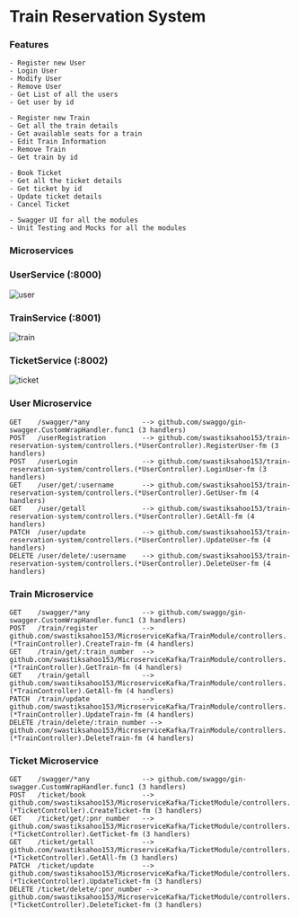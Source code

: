 # Train Reservation System

### Features
```
- Register new User
- Login User
- Modify User
- Remove User
- Get List of all the users
- Get user by id

- Register new Train
- Get all the train details
- Get available seats for a train
- Edit Train Information
- Remove Train
- Get train by id

- Book Ticket
- Get all the ticket details
- Get ticket by id
- Update ticket details
- Cancel Ticket

- Swagger UI for all the modules
- Unit Testing and Mocks for all the modules
```

### Microservices
### UserService (:8000)
![user](https://user-images.githubusercontent.com/53436195/161576435-2305e593-0058-490d-ba35-0ca34b176336.png)

### TrainService (:8001)
![train](https://user-images.githubusercontent.com/53436195/161576487-96d01435-0d0a-463f-9ccb-3cb741613e84.png)

### TicketService (:8002)
![ticket](https://user-images.githubusercontent.com/53436195/161576520-b460a358-de9c-4b6c-877b-4968131afff4.png)

### User Microservice

```
GET    /swagger/*any             --> github.com/swaggo/gin-swagger.CustomWrapHandler.func1 (3 handlers)
POST   /userRegistration         --> github.com/swastiksahoo153/train-reservation-system/controllers.(*UserController).RegisterUser-fm (3 handlers)
POST   /userLogin                --> github.com/swastiksahoo153/train-reservation-system/controllers.(*UserController).LoginUser-fm (3 handlers)
GET    /user/get/:username       --> github.com/swastiksahoo153/train-reservation-system/controllers.(*UserController).GetUser-fm (4 handlers)
GET    /user/getall              --> github.com/swastiksahoo153/train-reservation-system/controllers.(*UserController).GetAll-fm (4 handlers)
PATCH  /user/update              --> github.com/swastiksahoo153/train-reservation-system/controllers.(*UserController).UpdateUser-fm (4 handlers)
DELETE /user/delete/:username    --> github.com/swastiksahoo153/train-reservation-system/controllers.(*UserController).DeleteUser-fm (4 handlers)
```

### Train Microservice
```
GET    /swagger/*any             --> github.com/swaggo/gin-swagger.CustomWrapHandler.func1 (3 handlers)
POST   /train/register           --> github.com/swastiksahoo153/MicroserviceKafka/TrainModule/controllers.(*TrainController).CreateTrain-fm (4 handlers)
GET    /train/get/:train_number  --> github.com/swastiksahoo153/MicroserviceKafka/TrainModule/controllers.(*TrainController).GetTrain-fm (4 handlers)
GET    /train/getall             --> github.com/swastiksahoo153/MicroserviceKafka/TrainModule/controllers.(*TrainController).GetAll-fm (4 handlers)
PATCH  /train/update             --> github.com/swastiksahoo153/MicroserviceKafka/TrainModule/controllers.(*TrainController).UpdateTrain-fm (4 handlers)
DELETE /train/delete/:train_number --> github.com/swastiksahoo153/MicroserviceKafka/TrainModule/controllers.(*TrainController).DeleteTrain-fm (4 handlers)
```

### Ticket Microservice
```
GET    /swagger/*any             --> github.com/swaggo/gin-swagger.CustomWrapHandler.func1 (3 handlers)
POST   /ticket/book              --> github.com/swastiksahoo153/MicroserviceKafka/TicketModule/controllers.(*TicketController).CreateTicket-fm (3 handlers)
GET    /ticket/get/:pnr_number   --> github.com/swastiksahoo153/MicroserviceKafka/TicketModule/controllers.(*TicketController).GetTicket-fm (3 handlers)
GET    /ticket/getall            --> github.com/swastiksahoo153/MicroserviceKafka/TicketModule/controllers.(*TicketController).GetAll-fm (3 handlers)
PATCH  /ticket/update            --> github.com/swastiksahoo153/MicroserviceKafka/TicketModule/controllers.(*TicketController).UpdateTicket-fm (3 handlers)
DELETE /ticket/delete/:pnr_number --> github.com/swastiksahoo153/MicroserviceKafka/TicketModule/controllers.(*TicketController).DeleteTicket-fm (3 handlers)
```
